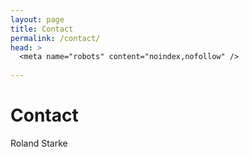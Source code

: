 ```yaml
---
layout: page
title: Contact
permalink: /contact/
head: > 
  <meta name="robots" content="noindex,nofollow" />
  
---
```


# Contact

Roland Starke<br>
<br>

<script>
    document.write(atob('PGEgaHJlZj0iaHR0cHM6Ly9kb2NzLmdvb2dsZS5jb20vZm9ybXMvZC9lLzFGQUlwUUxTZjFqaTdCazRkOE5xbHBJMDVrOTVVQ3hMaUVGc18zdWp1MktNUWNTVC12Qm1CTUd3L3ZpZXdmb3JtP3VzcD1zZl9saW5rIiByZWw9Im5vZm9sbG93IiB0YXJnZXQ9Il9ibGFuayI+R29vZ2xlIENvbnRhY3QgRm9ybTwvYT4='));
</script>
